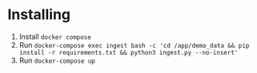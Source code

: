 # Installing

1. Install `docker compose`
2. Run `docker-compose exec ingest bash -c 'cd /app/demo_data && pip install -r requirements.txt && python3 ingest.py --no-insert'`
3. Run `docker-compose up`
